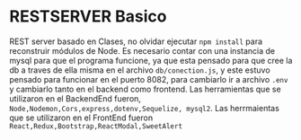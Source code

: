 # RESTSERVER Basico

REST server basado en Clases, no olvidar ejecutar ```npm install``` para reconstruir módulos de Node.
Es necesario contar con una instancia de mysql para que el programa funcione, ya que esta pensado para que cree la db a traves de ella misma en el archivo ```db/conection.js```, y este estuvo pensado para funcionar en el puerto 8082, para cambiarlo ir a archivo ```.env``` y cambiarlo tanto en el backend como frontend.
Las herramientas que se utilizaron en el BackendEnd fueron, ```Node,Nodemon,Cors,express,dotenv,Sequelize, mysql2```.
Las herrmaientas que se utilizaron en el FrontEnd fueron ```React,Redux,Bootstrap,ReactModal,SweetAlert```